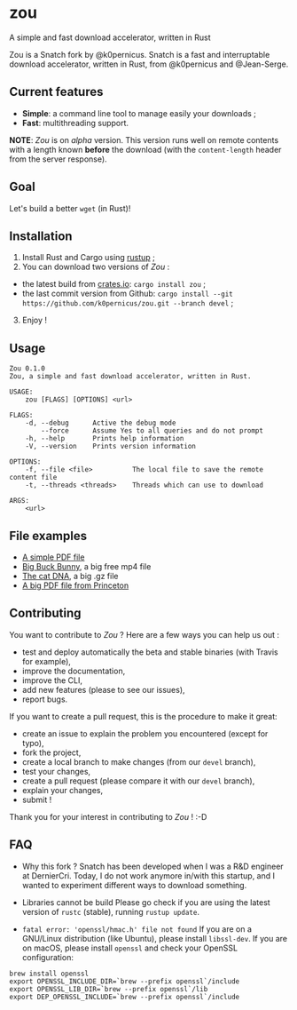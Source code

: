 # zou
A simple and fast download accelerator, written in Rust

Zou is a Snatch fork by @k0pernicus. Snatch is a fast and interruptable download accelerator, written in Rust, from @k0pernicus and @Jean-Serge.

## Current features

* **Simple**: a command line tool to manage easily your downloads ;
* **Fast**: multithreading support.

**NOTE**: _Zou_ is on _alpha_ version. This version runs well on remote contents with a length known **before** the download (with the `content-length` header from the server response).

## Goal

Let's build a better `wget` (in Rust)!

## Installation

1. Install Rust and Cargo using [rustup](https://www.rustup.rs/) ;
2. You can download two versions of _Zou_ :  
  * the latest build from [crates.io](https://crates.io/): `cargo install zou` ;
  * the last commit version from Github: `cargo install --git https://github.com/k0pernicus/zou.git --branch devel` ;
3. Enjoy !

## Usage

```
Zou 0.1.0
Zou, a simple and fast download accelerator, written in Rust.

USAGE:
    zou [FLAGS] [OPTIONS] <url>

FLAGS:
    -d, --debug      Active the debug mode
        --force      Assume Yes to all queries and do not prompt
    -h, --help       Prints help information
    -V, --version    Prints version information

OPTIONS:
    -f, --file <file>          The local file to save the remote content file
    -t, --threads <threads>    Threads which can use to download

ARGS:
    <url>
```

## File examples

* [A simple PDF file](http://www.cbu.edu.zm/downloads/pdf-sample.pdf)
* [Big Buck Bunny](http://distribution.bbb3d.renderfarming.net/video/mp4/bbb_sunflower_1080p_60fps_stereo_abl.mp4), a big free mp4 file
* [The cat DNA](http://hgdownload.cse.ucsc.edu/goldenPath/felCat8/bigZips/felCat8.fa.gz), a big .gz file
* [A big PDF file from Princeton](http://scholar.princeton.edu/sites/default/files/oversize_pdf_test_0.pdf)

## Contributing

You want to contribute to _Zou_ ?
Here are a few ways you can help us out :

* test and deploy automatically the beta and stable binaries (with Travis for example),
* improve the documentation,
* improve the CLI,
* add new features (please to see our issues),
* report bugs.

If you want to create a pull request, this is the procedure to make it great:

* create an issue to explain the problem you encountered (except for typo),
* fork the project,
* create a local branch to make changes (from our `devel` branch),
* test your changes,
* create a pull request (please compare it with our `devel` branch),
* explain your changes,
* submit !

Thank you for your interest in contributing to _Zou_ ! :-D

## FAQ

* Why this fork ?
Snatch has been developed when I was a R&D engineer at DernierCri.
Today, I do not work anymore in/with this startup, and I wanted to experiment different ways to download something.

* Libraries cannot be build
Please go check if you are using the latest version of `rustc` (stable), running `rustup update`.

* `fatal error: 'openssl/hmac.h' file not found`
If you are on a GNU/Linux distribution (like Ubuntu), please install `libssl-dev`.
If you are on macOS, please install `openssl` and check your OpenSSL configuration:

```
brew install openssl
export OPENSSL_INCLUDE_DIR=`brew --prefix openssl`/include
export OPENSSL_LIB_DIR=`brew --prefix openssl`/lib
export DEP_OPENSSL_INCLUDE=`brew --prefix openssl`/include
```

